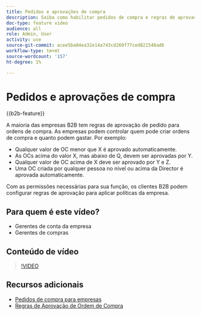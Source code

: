 ```yaml
---
title: Pedidos e aprovações de compra
description: Saiba como habilitar pedidos de compra e regras de aprovação para suas contas de empresa B2B.
doc-type: feature video
audience: all
role: Admin, User
activity: use
source-git-commit: acee5ba84ea32e14a743cd269f77ced821548ad6
workflow-type: tm+mt
source-wordcount: '157'
ht-degree: 1%

---
```


# Pedidos e aprovações de compra

{{b2b-feature}}

A maioria das empresas B2B tem regras de aprovação de pedido para ordens de compra. As empresas podem controlar quem pode criar ordens de compra e quanto podem gastar. Por exemplo:

- Qualquer valor de OC menor que X é aprovado automaticamente.
- As OCs acima do valor X, mas abaixo de Q, devem ser aprovadas por Y.
- Qualquer valor de OC acima de X deve ser aprovado por Y e Z.
- Uma OC criada por qualquer pessoa no nível ou acima da Director é aprovada automaticamente.

Com as permissões necessárias para sua função, os clientes B2B podem configurar regras de aprovação para aplicar políticas da empresa.

## Para quem é este vídeo?

- Gerentes de conta da empresa
- Gerentes de compras

## Conteúdo de vídeo

>[!VIDEO](https://video.tv.adobe.com/v/344450?quality=12&learn=on)

## Recursos adicionais

- [Pedidos de compra para empresas](https://experienceleague.adobe.com/docs/commerce-admin/b2b/purchase-orders/purchase-order-flow.html)
- [Regras de Aprovação de Ordem de Compra](https://experienceleague.adobe.com/docs/commerce-admin/b2b/purchase-orders/account-dashboard-approval-rules.html)
